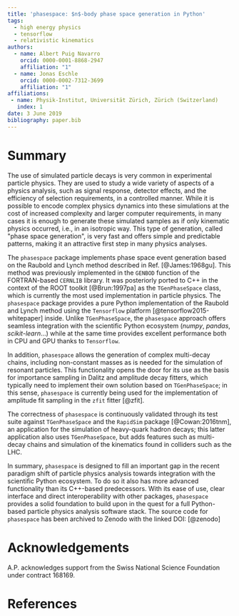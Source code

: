 ```yaml
---
title: 'phasespace: $n$-body phase space generation in Python'
tags:
  - high energy physics
  - tensorflow
  - relativistic kinematics
authors:
  - name: Albert Puig Navarro
    orcid: 0000-0001-8868-2947
    affiliation: "1"
  - name: Jonas Eschle
    orcid: 0000-0002-7312-3699
    affiliation: "1"
affiliations:
 - name: Physik-Institut, Universität Zürich, Zürich (Switzerland)
   index: 1
date: 3 June 2019
bibliography: paper.bib
---
```


# Summary

The use of simulated particle decays is very common in experimental particle physics.
They are used to study a wide variety of aspects of a physics analysis, such as signal response, detector effects, and the efficiency of selection requirements, in a controlled manner.
While it is possible to encode complex physics dynamics into these simulations at the cost of increased complexity and larger computer requirements, in many cases it is enough to generate these simulated samples as if only kinematic physics occurred, i.e., in an isotropic way.
This type of generation, called "phase space generation", is very fast and offers simple and predictable patterns, making it an attractive first step in many physics analyses.

The ``phasespace`` package implements phase space event generation based on the Raubold and Lynch method described in Ref. [@James:1968gu].
This method was previously implemented in the ``GENBOD`` function of the FORTRAN-based ``CERNLIB`` library. It was posteriorly ported to C++ in the context of the ROOT toolkit [@Brun:1997pa] as the ``TGenPhaseSpace`` class, which is currently the most used implementation in particle physics.
The ``phasespace`` package provides a pure Python implementation of the Raubold and Lynch method using the ``Tensorflow`` platform [@tensorflow2015-whitepaper] inside.
Unlike ``TGenPhaseSpace``, the ``phasespace`` approach offers seamless integration with the scientific Python ecosystem (*numpy*, *pandas*, *scikit-learn*...) while at the same time provides excellent performance both in CPU and GPU thanks to ``Tensorflow``.

In addition, ``phasespace`` allows the generation of complex multi-decay chains, including non-constant masses as is needed for the simulation of resonant particles.
This functionality opens the door for its use as the basis for importance sampling in Dalitz and amplitude decay fitters, which typically need to implement their own solution based on ``TGenPhaseSpace``;
in this sense, ``phasespace`` is currently being used for the implementation of amplitude fit sampling in the ``zfit`` fitter [@zfit].

The correctness of ``phasespace`` is continuously validated through its test suite against ``TGenPhaseSpace`` and the ``RapidSim`` package [@Cowan:2016tnm], an application for the simulation of heavy-quark hadron decays;
this latter application also uses ``TGenPhaseSpace``, but adds features such as multi-decay chains and simulation of the kinematics found in colliders such as the LHC.

In summary, ``phasespace`` is designed to fill an important gap in the recent paradigm shift of particle physics analysis towards integration with the scientific Python ecosystem. To do so it also has more advanced functionality than its C++-based predecessors.
With its ease of use, clear interface and direct interoperability with other packages, ``phasespace`` provides a solid foundation to build upon in the quest for a full Python-based particle physics analysis software stack.
The source code for ``phasespace`` has been archived to Zenodo with the linked DOI: [@zenodo]

# Acknowledgements

A.P. acknowledges support from the Swiss National Science Foundation under contract 168169.

# References
